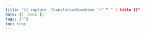 ```yaml
---
title: "{{ replace .TranslationBaseName "-" " " | title }}"
date: {{ .Date }}
tags: [""]
toc: true
---
```

